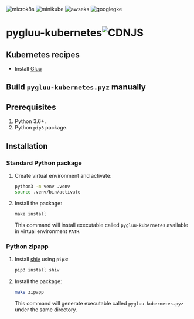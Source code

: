 ![microk8s](https://github.com/GluuFederation/cloud-native-edition/workflows/microk8s/badge.svg?branch=4.2)
![minikube](https://github.com/GluuFederation/cloud-native-edition/workflows/minikube/badge.svg?branch=4.2)
![awseks](https://github.com/GluuFederation/cloud-native-edition/workflows/awseks/badge.svg?branch=4.2)
![googlegke](https://github.com/GluuFederation/cloud-native-edition/workflows/googlegke/badge.svg?branch=4.2)


# pygluu-kubernetes![CDNJS](https://img.shields.io/badge/Release-v1.2.0-green.svg?style=for-the-badge)

## Kubernetes recipes

- Install [Gluu](https://github.com/GluuFederation/cloud-native-edition/tree/4.2/pygluu/kubernetes/templates/)

## Build `pygluu-kubernetes.pyz` manually

## Prerequisites

1.  Python 3.6+.
1.  Python `pip3` package.

## Installation

### Standard Python package

1.  Create virtual environment and activate:

    ```sh
    python3 -m venv .venv
    source .venv/bin/activate
    ```

1.  Install the package:

    ```
    make install
    ```

    This command will install executable called `pygluu-kubernetes` available in virtual environment `PATH`.

### Python zipapp

1.  Install [shiv](https://shiv.readthedocs.io/) using `pip3`:

    ```sh
    pip3 install shiv
    ```

1.  Install the package:

    ```sh
    make zipapp
    ```

    This command will generate executable called `pygluu-kubernetes.pyz` under the same directory.
    
 
